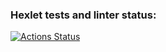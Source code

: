 ### Hexlet tests and linter status:
[![Actions Status](https://github.com/MrAndrCat/frontend-project-44/actions/workflows/hexlet-check.yml/badge.svg)](https://github.com/MrAndrCat/frontend-project-44/actions)